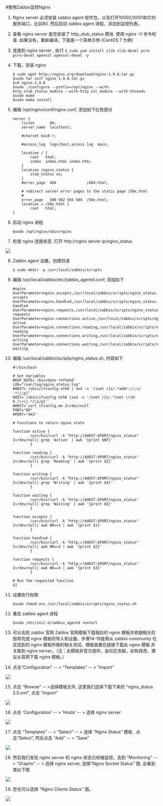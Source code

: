 <properties
	pageTitle="使用 Zabbix 监控 Nginx"
	description="本文介绍在 Azure Linux 虚拟机上使用 Zabbix 监控 Nginx"
	services="open-source"
	documentationCenter=""
	authors=""
	manager=""
	editor=""/>

<tags
	ms.service="open-source-website"
	ms.date=""
	wacn.date="06/14/2016"/>
 
#使用Zabbix监控Nginx

1.	Nginx server 必须安装 zabbix agent 软件包，以及打开10050,10051和它的服务端口，比如80. 然后启动 zabbix agent 进程，添加到监控列表。

2.	查看 nginx server 是否安装了 http_stub_status 模块. 使用 nginx -V 命令检查. 如果没有，重新编译。下面是一个简单示例 (CentOS 7 为例)

3.	连接到 nginx server , 执行 `$ sudo yum install zlib zlib-devel pcre pcre-devel openssl openssl-devel -y`

4.	下载，安装 nginx

        $ sudo wget http://nginx.org/download/nginx-1.9.8.tar.gz
        $sudo tar xzvf nginx-1.9.8.tar.gz
        $cd nginx-1.9.8
        $sudo ./configure --prefix=/opt/nginx --with-http_stub_status_module --with-http_ssl_module --with-threads
        $sudo make
        $sudo make install
    
5.	编辑 /opt/nginx/conf/nginx.conf, 添加如下红色部分
    
        server {
            listen       80;
            server_name  localhost;
    
            #charset koi8-r;
    
            #access_log  logs/host.access.log  main;
    
            location / {
                root   html;
                index  index.html index.htm;
            }
            location /nginx_status {
                stub_status on;	
            }
            #error_page  404              /404.html;
    
            # redirect server error pages to the static page /50x.html
            #
            error_page   500 502 503 504  /50x.html;
            location = /50x.html {
                root   html;
        }
6.	启动 nginx 进程

        $sudo /opt/nginx/sbin/nginx
    
7.	检查 nginx 连接状态. 打开 http://nginx server ip/nginx_status

  ![](./media/open-source-azure-virtual-machines-linux-configure-zabbix-2/31.png)
 
8.	Zabbix agent 设置。创建目录

        $ sudo mkdir -p /usr/local/zabbix/scripts

9.	编辑 /usr/local/zabbix/etc/zabbix_agentd.conf, 添加如下 

        #nginx
        UserParameter=nginx.accepts,/usr/local/zabbix/scripts/nginx_status.sh accepts
        UserParameter=nginx.handled,/usr/local/zabbix/scripts/nginx_status.sh handled
        UserParameter=nginx.requests,/usr/local/zabbix/scripts/nginx_status.sh requests
        UserParameter=nginx.connections.active,/usr/local/zabbix/scripts/nginx_status.sh active
        UserParameter=nginx.connections.reading,/usr/local/zabbix/scripts/nginx_status.sh reading
        UserParameter=nginx.connections.writing,/usr/local/zabbix/scripts/nginx_status.sh writing
        UserParameter=nginx.connections.waiting,/usr/local/zabbix/scripts/nginx_status.sh waiting

10.	编辑 /usr/local/zabbix/scripts/nginx_status.sh, 内容如下

        #!/bin/bash
        
        # Set Variables
        BKUP_DATE=`/bin/date +%Y%m%d`
        LOG="/var/log/nginx_status.log"
        #HOST=`/sbin/ifconfig eth0 | sed -n '/inet /{s/.*addr://;s/ .*//;p}'`
        HOST=`/sbin/ifconfig eth0 |sed -n '/inet /{s/.*inet \([0-9.]\+\).*/\1/p}'`
        #HOST=`curl ifconfig.me 2>/dev/null`
        PORT="80"
        #PORT="443"
        
        # Functions to return nginx stats
        
        function active {
                /usr/bin/curl -k "http://$HOST:$PORT/nginx_status" 2>/dev/null| grep 'Active' | awk '{print $NF}' 
                } 
        
        function reading {
                /usr/bin/curl -k "http://$HOST:$PORT/nginx_status" 2>/dev/null| grep 'Reading' | awk '{print $2}' 
                } 
        
        function writing {
                /usr/bin/curl -k "http://$HOST:$PORT/nginx_status" 2>/dev/null| grep 'Writing' | awk '{print $4}' 
                } 
        
        function waiting {
                /usr/bin/curl -k "http://$HOST:$PORT/nginx_status" 2>/dev/null| grep 'Waiting' | awk '{print $6}' 
                } 
        
        function accepts {
                /usr/bin/curl -k "http://$HOST:$PORT/nginx_status" 2>/dev/null| awk NR==3 | awk '{print $1}'
                } 
        
        function handled {
                /usr/bin/curl -k "http://$HOST:$PORT/nginx_status" 2>/dev/null| awk NR==3 | awk '{print $2}'
                } 
        
        function requests {
                /usr/bin/curl -k "http://$HOST:$PORT/nginx_status" 2>/dev/null| awk NR==3 | awk '{print $3}'
                }
        
        # Run the requested function
        $1

11.	设置执行权限

        $sudo chmod o+x /usr/local/zabbix/scripts/nginx_status.sh

12.	重启 zabbix agent 进程

        $sudo /etc/init.d/zabbix_agentd restart
        
13.	可以去到 zabbix 官网 Zabbix 官网模板下载相应的 nginx 模板并依据相关的指导完成 nginx 模板的导入和设置。步骤14-19是用从 zabbix community 社区找到的 nginx 模板所做的相关测试。模板放置在链接下载此 nginx 模板 并关联到 nginx server。（注：此模板非官方提供，由社区贡献，如有顾虑，建议从官网下载 nginx 模板。）

14.	点击“Configuration” -- > “Templates” -- > “Import”
 
  ![](./media/open-source-azure-virtual-machines-linux-configure-zabbix-2/32.png)

15.	点击 “Browse” -- >选择模板文件, 这里我们选择下载下来的 “nginx_status 2.0.xml”, 点击 “Import”

  ![](./media/open-source-azure-virtual-machines-linux-configure-zabbix-2/33.png)
 
16.	点击 ‘Configuration’ -- > ‘Hosts’ -- > 选择 nginx server
 
  ![](./media/open-source-azure-virtual-machines-linux-configure-zabbix-2/34.png)

17.	点击 “Templates” -- > “Select” -- > 选择 “Nginx Status” 模板 , 点击“Select”, 然后点击 “Add” -- > “Save”

  ![](./media/open-source-azure-virtual-machines-linux-configure-zabbix-2/35.png)
 
18.	然后我们发现 nginx server 的 nginx 状态已经被监控。去到 “Monitoring” -- > “Graphs” -- > 选择 nginx server, 选择“Nginx Socket Status” 图, 会看到类似下图

  ![](./media/open-source-azure-virtual-machines-linux-configure-zabbix-2/36.png)
 
19.	您也可以选择 “Nginx Clients Status” 图。

  ![](./media/open-source-azure-virtual-machines-linux-configure-zabbix-2/37.png)
 


























